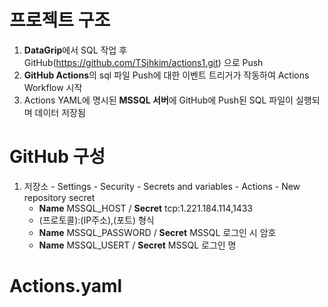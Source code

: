 # 프로젝트 구조
1. **DataGrip**에서 SQL 작업 후 GitHub(https://github.com/TSjhkim/actions1.git) 으로 Push
2. **GitHub Actions**의 sql 파일 Push에 대한 이벤트 트리거가 작동하여 Actions Workflow 시작
3. Actions YAML에 명시된 **MSSQL 서버**에 GitHub에 Push된 SQL 파일이 실행되며 데이터 저장됨
# GitHub 구성
1. 저장소 - Settings - Security - Secrets and variables - Actions - New repository secret
   - **Name** MSSQL_HOST / **Secret** tcp:1.221.184.114,1433
   - (프로토콜):(IP주소),(포트) 형식
   - **Name** MSSQL_PASSWORD / **Secret** MSSQL 로그인 시 암호
   - **Name** MSSQL_USERT / **Secret** MSSQL 로그인 명
# Actions.yaml

